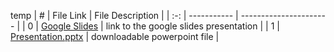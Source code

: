 temp
|  #  | File Link | File Description |
| :-: | ----------- | ---------------------- |
|  0  | [Google Slides](https://docs.google.com/presentation/d/1gQnKs30dEsmgDbPpLGGDOnpxRPff0nsRvsJs8Bw4yRA/edit?usp=sharing)     | link to the google slides presentation          |
|  1  | [Presentation.pptx](https://github.com/OVA-Kak/3013-Algorithms/blob/main/Assignments/P01/Presentation.pptx)     | downloadable powerpoint file          |
